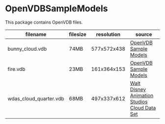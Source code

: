 # OpenVDBSampleModels

This package contains OpenVDB files.

|filename|filesize|resolution|source|
-|-|-|-|
|bunny_cloud.vdb|74MB|577x572x438|[OpenVDB Sample Models](http://www.openvdb.org/download)|
|fire.vdb|23MB|161x364x153|[OpenVDB Sample Models](http://www.openvdb.org/download)|
|wdas_cloud_quarter.vdb|68MB|497x337x612|[Walt Disney Animation Studios Cloud Data Set](https://www.disneyanimation.com/technology/datasets)|





